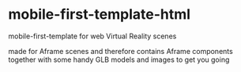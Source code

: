 # mobile-first-template-html
mobile-first-template for web Virtual Reality scenes

made for Aframe scenes and therefore contains Aframe components together with some handy  GLB models and images to get you going
